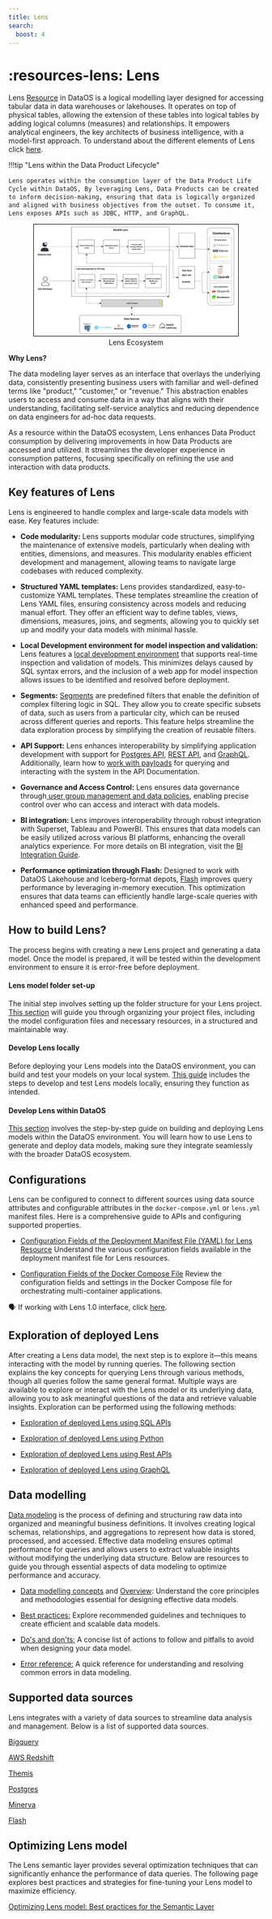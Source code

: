 ```yaml
---
title: Lens
search:
  boost: 4
---
```


# :resources-lens: Lens


Lens [Resource](/resources/) in DataOS is a logical modelling layer designed for accessing tabular data in data warehouses or lakehouses. It operates on top of physical tables, allowing the extension of these tables into logical tables by adding logical columns (measures) and relationships. It  empowers analytical engineers, the key architects of business intelligence, with a model-first approach.  To understand about the different elements of Lens click [here](/resources/lens/concepts/). 


!!!tip "Lens within the Data Product Lifecycle"

    Lens operates within the consumption layer of the Data Product Life Cycle within DataOS, By leveraging Lens, Data Products can be created to inform decision-making, ensuring that data is logically organized and aligned with business objectives from the outset. To consume it, Lens exposes APIs such as JDBC, HTTP, and GraphQL.



<div style="text-align: center;">
    <img src="/resources/lens/lens_diagram.jpg" alt="Untitled(5)" style="max-width: 80%; height: auto; border: 1px solid #000;">
   <figcaption>Lens Ecosystem<figcaption>
</div>



**Why Lens?**

The data modeling layer serves as an interface that overlays the underlying data, consistently presenting business users with familiar and well-defined terms like "product," "customer," or "revenue." This abstraction enables users to access and consume data in a way that aligns with their understanding, facilitating self-service analytics and reducing dependence on data engineers for ad-hoc data requests. 

As a resource within the DataOS ecosystem, Lens enhances Data Product consumption by delivering improvements in how Data Products are accessed and utilized. It streamlines the developer experience in consumption patterns, focusing specifically on refining the use and interaction with data products.

## Key features of Lens 

Lens  is engineered to handle complex and large-scale data models with ease. Key features include:

- **Code modularity:** Lens supports modular code structures, simplifying the maintenance of extensive models, particularly when dealing with entities, dimensions, and measures. This modularity enables efficient development and management, allowing teams to navigate large codebases with reduced complexity.

- **Structured YAML templates:** Lens provides standardized, easy-to-customize YAML templates. These templates streamline the creation of Lens YAML files, ensuring consistency across models and reducing manual effort. They offer an efficient way to define tables, views, dimensions, measures, joins, and segments, allowing you to quickly set up and modify your data models with minimal hassle.

- **Local Development environment for model inspection and validation:** Lens features a [local development environment](/resources/lens/optimizing_lens_testing_in_local_development/) that supports real-time inspection and validation of models. This minimizes delays caused by SQL syntax errors, and the inclusion of a web app for model inspection allows issues to be identified and resolved before deployment.

- **Segments:** [Segments](/resources/lens/working_with_segments/) are predefined filters that enable the definition of complex filtering logic in SQL. They allow you to create specific subsets of data, such as users from a particular city, which can be reused across different queries and reports. This feature helps streamline the data exploration process by simplifying the creation of reusable filters.

- **API Support:** Lens enhances interoperability by simplifying application development with support for [Postgres API](/resources/lens/exploration_of_deployed_lens_using_sql_apis/), [REST API](/resources/lens/exploration_of_deployed_lens_using_rest_apis/), and [GraphQL](/resources/lens/exploration_of_deployed_lens_using_graphql/). Additionally, learn how to [work with payloads](/resources/lens/working_with_payload/) for querying and interacting with the system in the API Documentation.

- **Governance and Access Control:** Lens ensures data governance through[ user group management and data policies](/resources/lens/working_with_user_groups_and_data_policies/), enabling precise control over who can access and interact with data models. 

- **BI integration:** Lens improves interoperability through robust integration with Superset, Tableau and PowerBI. This ensures that data models can be easily utilized across various BI platforms, enhancing the overall analytics experience. For more details on BI integration, visit the [BI Integration Guide](/resources/lens/bi_integration/).

- **Performance optimization through Flash:** Designed to work with DataOS Lakehouse and Iceberg-format depots, [Flash](/resources/stacks/flash/) improves query performance by leveraging in-memory execution. This optimization ensures that data teams can efficiently handle large-scale queries with enhanced speed and performance.

## How to build Lens?

The process begins with creating a new Lens project and generating a data model. Once the model is prepared, it will be tested within the development environment to ensure it is error-free before deployment. 

#### **Lens model folder set-up**

The initial step involves setting up the folder structure for your Lens project. [This section](/resources/lens/lens_model_folder_setup/) will guide you through organizing your project files, including the model configuration files and necessary resources, in a structured and maintainable way.

#### **Develop Lens locally**

Before deploying your Lens models into the DataOS environment, you can build and test your models on your local system. [This guide](/resources/lens/optimizing_lens_testing_in_local_development/) includes the steps to develop and test Lens models locally, ensuring they function as intended.

#### **Develop Lens within DataOS**

[This section](/resources/lens/lens_deployment/) involves the step-by-step guide on building and deploying Lens models within the DataOS environment. You will learn how to use Lens to generate and deploy data models, making sure they integrate seamlessly with the broader DataOS ecosystem.

## Configurations

Lens can be configured to connect to different sources using data source attributes and configurable attributes in the `docker-compose.yml` or `lens.yml` manifest files. Here is a comprehensive guide to APIs and configuring supported properties.

- [Configuration Fields of the Deployment Manifest File (YAML) for Lens Resource](/resources/lens/lens_manifest_attributes/)
    Understand the various configuration fields available in the deployment manifest file for Lens resources.

- [Configuration Fields of the Docker Compose File](/resources/lens/docker_compose_manifest_attributes/)
    Review the configuration fields and settings in the Docker Compose file for orchestrating multi-container applications.


<aside class="callout">
🗣️ If working with Lens 1.0 interface, click <a href="/interfaces/lens/">here</a>.
</aside>

<!-- - [Supported Data Sources](/resources/lens/data_sources/)
    Explore the list of data sources that are supported by our system. -->

<!-- - [BI Integration](/resources/lens/bi_integration/)
    Learn how to connect and integrate visualization tools with our system for effective data representation. -->

<!-- - [Working with Payload](/resources/lens/working_with_payload/)
    Learn how to work with payloads for querying and interacting with the system. -->

<!-- - [Working with User Groups and Data Policies](/resources/lens/working_with_user_groups_and_data_policies/)    
    Learn how to configure user groups and enforce data policies for secure and organized access to data resources. -->

<!-- - [Supported Parameters for Table & Views](/resources/lens/supported_parameters_for_tables_and_views/)
    Discover the parameters you can use for configuring tables and views in the system.
 -->

<!-- - [Supported Data Quality Checks](/resources/lens/supported_data_quality_checks/)
    Find information on the data quality checks supported by our system to ensure data accuracy and integrity. -->



## Exploration of deployed Lens

After creating a Lens data model, the next step is to explore it—this means interacting with the model by running queries. The following section explains the key concepts for querying Lens through various methods, though all queries follow the same general format. Multiple ways are available to explore or interact with the Lens model or its underlying data, allowing you to ask meaningful questions of the data and retrieve valuable insights. Exploration can be performed using the following methods:

- [Exploration of deployed Lens using SQL APIs](/resources/lens/exploration_of_deployed_lens_using_sql_apis/)

- [Exploration of deployed Lens using Python](/resources/lens/exploration_of_deployed_lens_using_python/)

- [Exploration of deployed Lens using Rest APIs](/resources/lens/exploration_of_deployed_lens_using_rest_apis/)

- [Exploration of deployed Lens using GraphQL](/resources/lens/exploration_of_deployed_lens_using_graphql/)


## Data modelling

[Data modeling](/resources/lens/overview/) is the process of defining and structuring raw data into organized and meaningful business definitions. It involves creating logical schemas, relationships, and aggregations to represent how data is stored, processed, and accessed. Effective data modeling ensures optimal performance for queries and allows users to extract valuable insights without modifying the underlying data structure. Below are resources to guide you through essential aspects of data modeling to optimize performance and accuracy.

  - [Data modelling concepts](/resources/lens/concepts/) and [Overview](/resources/lens/overview/):
    Understand the core principles and methodologies essential for designing effective data models.

  - [Best practices:](/resources/lens/best_practices/)
    Explore recommended guidelines and techniques to create efficient and scalable data models.

  - [Do's and don'ts:](/resources/lens/dos_and_donts/)
    A concise list of actions to follow and pitfalls to avoid when designing your data model.

  - [Error reference:](/resources/lens/errors/)
    A quick reference for understanding and resolving common errors in data modeling.
    
  <!-- - [Working with Segments](/resources/lens/working_with_segments/) 
    Learn how to create and manage data segments to improve query performance and user experience. -->

  <!-- - [Supported Parameters for Tables and Views](/resources/lens/supported_parameters_for_tables_and_views/)
    Understand the role of logical tables and views in data models. -->

## Supported data sources

Lens integrates with a variety of data sources to streamline data analysis and management. Below is a list of supported data sources.

[Bigquery](/resources/lens/data_sources/bigquery/)

[AWS Redshift](/resources/lens/data_sources/awsredshift/)

[Themis](/resources/lens/data_sources/themis/)

[Postgres](/resources/lens/data_sources/postgres/)

[Minerva](/resources/lens/data_sources/minerva/)

[Flash](/resources/lens/data_sources/flash/)

<!-- [Snowflake](/resources/lens/data_sources/snowflake/) -->


## Optimizing Lens model

The Lens semantic layer provides several optimization techniques that can significantly enhance the performance of data queries. The following page explores best practices and strategies for fine-tuning your Lens model to maximize efficiency. 

[Optimizing Lens model: Best practices for the Semantic Layer](/resources/lens/fine_tuning_a_lens_model/)



